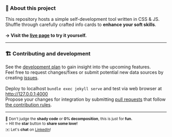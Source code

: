 ### 💚 About this project
This repository hosts a simple self-development tool written in CSS & JS.<br>
Shuffle through carefully crafted info cards to <b>enhance your soft skills</b>.<br>
<br>
<b>→ Visit the [live page](https://igpenguin.github.io/nomo) to try it yourself.</b><br>

----

### 🏗 Contributing and development
See the [development plan](https://github.com/IGPenguin/nomo/projects/1) to gain insight into the upcoming features.<br>
Feel free to request changes/fixes or submit potential new data sources by creating [issues](https://github.com/IGPenguin/nomo/issues).
<br>
<br>
Deploy to localhost ```bundle exec jekyll serve``` and test via web browser at http://127.0.0.1:4000<br>
Propose your changes for integration by submitting [pull requests](https://github.com/IGPenguin/nomo/pulls) that follow [the contribution rules](https://github.com/IGPenguin/nomo/blob/live/.github/CONTRIBUTING.md "the contribution rules").

----

<sup>🙈 Don't judge the <strong>shady code</strong> or <strong>0% decomposition</strong>, this is just for <strong>fun.</strong></sup><br>
<sup>⭐️ Hit the <strong>star</strong> button to <strong>share some love!</strong></sup><br>
<sup>✉️ Let's <strong>chat</strong> on [LinkedIn](https://www.linkedin.com/in/intergalacticpenguin/)!</sup>

